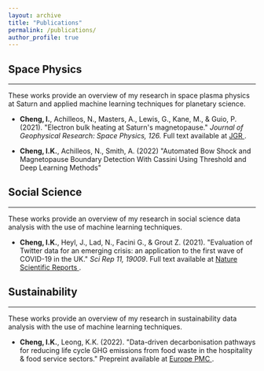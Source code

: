 ```yaml
---
layout: archive
title: "Publications"
permalink: /publications/
author_profile: true
---
```


## Space Physics
___
These works provide an overview of my research in space plasma physics at Saturn and applied machine learning techniques for planetary science.

* **Cheng, I.**, Achilleos, N., Masters, A., Lewis, G., Kane, M., & Guio, P. (2021). "Electron bulk heating at Saturn's magnetopause." <i>Journal of Geophysical Research: Space Physics, 126. </i> Full text available at <a href="https://doi.org/10.1029/2020JA028800"> JGR </a>.

* **Cheng, I.K.**, Achilleos, N., Smith, A. (2022) "Automated Bow Shock and Magnetopause Boundary Detection With Cassini Using Threshold and Deep Learning Methods"

## Social Science
___
These works provide an overview of my research in social science data analysis with the use of machine learning techniques. 

* **Cheng, I.K.**, Heyl, J., Lad, N., Facini G., & Grout Z. (2021). "Evaluation of Twitter data for an emerging crisis: an application to the first wave of COVID-19 in the UK." <i>Sci Rep 11, 19009</i>. Full text available at <a href="https://doi.org/10.1038/s41598-021-98396-9"> Nature Scientific Reports </a>.

## Sustainability
___
These works provide an overview of my research in sustainability data analysis with the use of machine learning techniques. 

* **Cheng, I.K.**, Leong, K.K. (2022). "Data-driven decarbonisation pathways for reducing life cycle GHG emissions from food waste in the hospitality & food service sectors." Prepreint available at <a href="https://europepmc.org/article/ppr/ppr512570"> Europe PMC </a>.

<!-- {% if author.googlescholar %}
  You can also find my articles on <u><a href="{{author.googlescholar}}">my Google Scholar profile</a>.</u>
{% endif %}

{% include base_path %}

{% for post in site.publications reversed %}
  {% include archive-single.html %}
{% endfor %} -->
